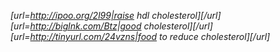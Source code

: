 <a href= http://ipoo.org/2l99|raise hdl cholesterol ></a>*[url=http://ipoo.org/2l99|raise hdl cholesterol][/url]*<a href= http://biglnk.com/Btz|good cholesterol ></a>*[url=http://biglnk.com/Btz|good cholesterol][/url]*<a href= http://tinyurl.com/24vzns|food to reduce cholesterol ></a>*[url=http://tinyurl.com/24vzns|food to reduce cholesterol][/url]*
